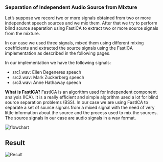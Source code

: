 ### Separation of Independent Audio Source from Mixture


Let’s suppose we record two or more signals obtained from two or more independent speech sources and we mix them. After that we try to perform blind source separation using FastICA to extract two or more source signals from the mixture.

In our case we used three signals, mixed them using different mixing coefficients and extracted the source signals using the FastICA implementation as described in the following pages.

In our implementation we have the following signals:<br>
* src1.wav: Ellen Degeneres speech <br>
* src2.wav: Mark Zuckerberg speech <br>
* src3.wav: Anne Hathaway speech 

<p>
<strong> What is FastICA? </strong> 
FastICA is an algorithm used for independent component analysis (ICA). It is a really
efficient and simple algorithm used a lot for blind source separation problems (BSS). In
our case we are using FastICA to separate a set of source signals from a mixed signal
with the need of very little information about the source and the process used to mix the
sources. The source signals in our case are audio signals in a wav format.
</p>

![flowchart]('https://github.com/nanduhalasige/Blind-audio-seperation/blob/master/Flowchart.PNG')

## Result
![Result]('https://github.com/nanduhalasige/Blind-audio-seperation/blob/master/Result.PNG')

